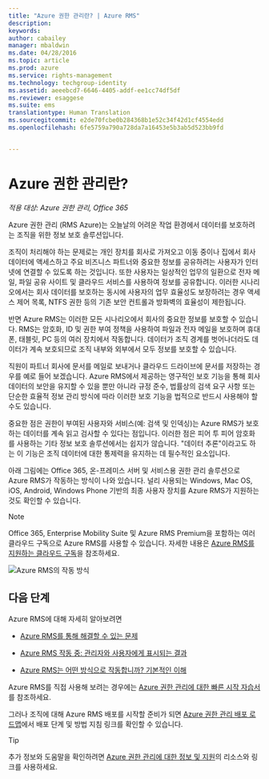 ```yaml
---
title: "Azure 권한 관리란? | Azure RMS"
description: 
keywords: 
author: cabailey
manager: mbaldwin
ms.date: 04/28/2016
ms.topic: article
ms.prod: azure
ms.service: rights-management
ms.technology: techgroup-identity
ms.assetid: aeeebcd7-6646-4405-addf-ee1cc74df5df
ms.reviewer: esaggese
ms.suite: ems
translationtype: Human Translation
ms.sourcegitcommit: e2de70fcbe0b284368b1e52c34f42d1cf4554edd
ms.openlocfilehash: 6fe5759a790a728da7a16453e5b3ab5d523bb9fd


---
```


# Azure 권한 관리란?

*적용 대상: Azure 권한 관리, Office 365*


Azure 권한 관리 (RMS Azure)는 오늘날의 어려운 작업 환경에서 데이터를 보호하려는 조직을 위한 정보 보호 솔루션입니다.

조직이 처리해야 하는 문제로는 개인 장치를 회사로 가져오고 이동 중이나 집에서 회사 데이터에 액세스하고 주요 비즈니스 파트너와 중요한 정보를 공유하려는 사용자가 인터넷에 연결할 수 있도록 하는 것입니다. 또한 사용자는 일상적인 업무의 일환으로 전자 메일, 파일 공유 사이트 및 클라우드 서비스를 사용하여 정보를 공유합니다. 이러한 시나리오에서는 회사 데이터를 보호하는 동시에 사용자의 업무 효율성도 보장하려는 경우 액세스 제어 목록, NTFS 권한 등의 기존 보안 컨트롤과 방화벽의 효율성이 제한됩니다.

반면 Azure RMS는 이러한 모든 시나리오에서 회사의 중요한 정보를 보호할 수 있습니다. RMS는 암호화, ID 및 권한 부여 정책을 사용하여 파일과 전자 메일을 보호하며 휴대폰, 태블릿, PC 등의 여러 장치에서 작동합니다. 데이터가 조직 경계를 벗어나더라도 데이터가 계속 보호되므로 조직 내부와 외부에서 모두 정보를 보호할 수 있습니다.

직원이 파트너 회사에 문서를 메일로 보내거나 클라우드 드라이브에 문서를 저장하는 경우를 예로 들어 보겠습니다. Azure RMS에서 제공하는 영구적인 보호 기능을 통해 회사 데이터의 보안을 유지할 수 있을 뿐만 아니라 규정 준수, 법률상의 검색 요구 사항 또는 단순한 효율적 정보 관리 방식에 따라 이러한 보호 기능을 법적으로 반드시 사용해야 할 수도 있습니다.

중요한 점은 권한이 부여된 사용자와 서비스(예: 검색 및 인덱싱)는 Azure RMS가 보호하는 데이터를 계속 읽고 검사할 수 있다는 점입니다. 이러한 점은 피어 투 피어 암호화를 사용하는 기타 정보 보호 솔루션에서는 쉽지가 않습니다. "데이터 추론"이라고도 하는 이 기능은 조직 데이터에 대한 통제력을 유지하는 데 필수적인 요소입니다.

아래 그림에는 Office 365, 온-프레미스 서버 및 서비스용 권한 관리 솔루션으로 Azure RMS가 작동하는 방식이 나와 있습니다. 널리 사용되는 Windows, Mac OS, iOS, Android, Windows Phone 기반의 최종 사용자 장치를 Azure RMS가 지원하는 것도 확인할 수 있습니다.

> [!NOTE]
Office 365, Enterprise Mobility Suite 및 Azure RMS Premium을 포함하는 여러 클라우드 구독으로 Azure RMS를 사용할 수 있습니다. 자세한 내용은 [Azure RMS를 지원하는 클라우드 구독](../get-started/requirements-subscriptions.md)을 참조하세요.

![Azure RMS의 작동 방식](../media/AzRMS_elements.png)

## 다음 단계

Azure RMS에 대해 자세히 알아보려면

-   [Azure RMS를 통해 해결할 수 있는 문제](azure-rms-problems-it-solves.md)

-   [Azure RMS 작동 중: 관리자와 사용자에게 표시되는 결과](what-admins-users-see.md)

-   [Azure RMS는 어떤 방식으로 작동합니까? 기본적인 이해](how-does-it-work.md)



Azure RMS를 직접 사용해 보려는 경우에는 [Azure 권한 관리에 대한 빠른 시작 자습서](../get-started/quick-start-tutorial.md)를 참조하세요.

그러나 조직에 대해 Azure RMS 배포를 시작할 준비가 되면 [Azure 권한 관리 배포 로드맵](../plan-design/deployment-roadmap.md)에서 배포 단계 및 방법 지침 링크를 확인할 수 있습니다.

> [!TIP]
> 추가 정보와 도움말을 확인하려면 [Azure 권한 관리에 대한 정보 및 지원](../get-started/information-support.md)의 리소스와 링크를 사용하세요.



<!--HONumber=Jun16_HO4-->


